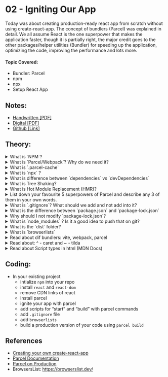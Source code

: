# 02 - Igniting Our App

Today was about creating production-ready react app from scratch without using create-react-app. The concept of bundlers (Parcel) was explained in detail. We all assume React is the one superpower that makes the application faster, though it is partially right, the major credit goes to the other packages/helper utilities (Bundler) for speeding up the application, optimizing the code, improving the performance and lots more.

#### Topic Covered:

<ul> 
    <li>Bundler: Parcel</li> 
    <li>npm</li> 
    <li>npx</li> 
    <li>Setup React App</li> 
</ul>

## Notes:

- [Handwritten [PDF]](https://github.com/deltanode/react-playground/blob/main/00-React-Notes/Chapter%2002%20-%20Igniting%20our%20App%20-%20HandWritten%20Notes.pdf)
- [Digital [PDF]](https://github.com/deltanode/react-playground/blob/main/00-React-Notes/Chapter%2002%20-%20Igniting%20our%20App%20-%20Digital%20Notes.pdf)
- [Github [Link]](https://github.com/Learn-React-With-Harshi/chapter-02-igniting-react-app/blob/main/class-notes.md)

## Theory:

<details>
    <summary>What is `NPM`?</summary>
    <br>
    <blockquote>
<b>It is a tool used for package management</b> and the default package manager for Node projects. 
<br> NPM is installed, when NodeJS is installed on a machine. It comes with a command-line interface (CLI) used to interact with the online database of NPM. This database is called the NPM Registry, and it hosts public and private 'packages.' To add or update packages, we use the NPM CLI to interact with this database. <br><br>
        
- `npm` alternative is `yarn`
<br>
<b>NOTE:</b> `NPM` DOESN'T stand for `Node Package Manager` but everything else.        
        
### How to initialize `npm`?
```
npm init
```
`npm init -y` can be used to skip the setup step, `npm` takes care of it and creates the `package.json` json file automatically , but without configurations.


    </blockquote> <br><br>

 </details>

<details>
    <summary>What is `Parcel/Webpack`? Why do we need it?</summary>
    <br>
    <blockquote>
<b>Parcel/Webpack</b> is type of a web application bundler used for development and productions purposes or power our application with different type functionalities and features.
It offers blazing fast performance utilizing multicore processing, and requires zero configuration. Parcel can take any type of file as an entry point, but an HTML or JavaScript file is a good place to start.
Parcel/Webpack are type of bundlers that we use to power our application with different type functionalities and features. <br>

### Parcel Features:

- HMR (Hot Module Replacement) - parcel keeps track of file changes via file watcher algorithm and renders the changes in the files
- File watcher algorithm - made with C++
- Minification
- Cleaning our code
- DEV and production Build
- Super fast building algorithm
- Image optimization
- Caching while development
- Compresses
- Compatible with older version of browser
- HTTPS in dev
- Port Number
- Consistent hashing algorithm
- Zero Configuration
- Automatic code splitting

### installation commands:

- Install:

```
npm install -D parcel
```

`-D` is used for development and as a development dependency.

- Parcel Commands :

  - For development build:

  ```
  npx parcel <entry_point>
  ```

  - For production build :

  ```
  npx parcel build <entry_point>
  ```

     </blockquote> <br><br>
  </details>

<details>
    <summary>What is `.parcel-cache`</summary>
    <br>
    <blockquote>
        <b>.parcel-cache</b> is used by parcel(bundler) to reduce the building time.
It stores information about your project when parcel builds it, so that when it rebuilds, it doesn't have to re-parse and re-analyze everything from scratch. It's a key reason why parcel can be so fast in development mode.
    </blockquote> <br>
 </details>

<details>
    <summary>What is `npx` ?</summary>
    <br>
    <blockquote>
  
  - `npx` npx is a tool that is used to execute the packages registered on the `npm registry` without installing them.
       
  - `npx` is a `npm package runner` that is used to execute the command without installing the package (just use on the go). When you run a package using `npx`, it searches for the package in the local and global registry, and then it runs the package. If the package is not already installed, `npx` downloads the package files and installs the package, but it will only cache the files instead of saving it.

  Examples : 
  
  ```npx parcel index.html``` -> npx searches for `parcel` package in your environment and if not found, downloads it and then runs the command. (with index.html as entry point. you can remove index.html and put it in the source of package.json as well)
  
  ```npx create-react-app my-app``` -> npx seraches for `create-react-app` package in your environment, if not found, downlaods it and then creates my-app using create-react-app in the current project directory.
    </blockquote> <br>
 </details>

<details>
    <summary>What is difference between `dependencies` vs `devDependencies`</summary>
    <br>
    <blockquote>

First, lets understand what is dependencies:-         
- `Dependencies` are nothing but it is a third party package or we can say that modules installed using npm. <br><br>
Or <br><br>
- The `dependencies value` is used to specify `any other modules` that a given module (represented by the package. json ) requires to work. <br> When you run `npm install` from the root folder of a given module, it will install any modules listed in that dependencies object. <br><br>
        
| dependencies                                                    | devDependencies           | 
| -------------                                                   |:-------------:             | 
| Packages that are required in the production environment      | Packages that are required only in the development environment, and not in prod/testing environment| 
| Command : ```npm install <package-name>```| Command : ```npm install -D <package-name>```or ```npm install --save-dev <package-name>``` |  
| Eg : react, react-dom, redux, express, nodemon, babel, mocha (testing)      | Eg: parcel     |
</blockquote> <br><br>
 </details>

<details>
    <summary>What is Tree Shaking?</summary>
    <br>
    <blockquote>
    
`Tree shaking` is process of removing the unwanted code that we do not use while developing the application.
In computing, tree shaking is a dead code elimination technique that is applied when optimizing code.

OR
        
`Tree shaking` is a concept in JavaScript to describe the removal of dead code. Tree shaking is done by module bundler like parcel/webpack while bundling multiple javascript files into single files thus improving the web performance.
      
Steps to implement tree shaking : 
  1. Declare ES6 import and exports for the modules
  2. Bundler analyses the dependency tree during compilation phase.
  3. Any uncode code is removed from the final build.       
    </blockquote> <br><br>
 </details>

<details>
    <summary>What is Hot Module Replacement (HMR)?</summary>
    <br>
    <blockquote>
        
The process of adding, removing or updating the modules while the application is running without full reload is called `Hot Module Replacement`. This feature is available in all module bundlers like Parcel, Webpack,etc.
        
There are many advantages of this features : 
  1) The application state is retained which is usually lost during full reload
  2) Instantly updates the browser when source css/js code is modified.

<b>Parcel</b> automatically does HMR, when the application is using library/framework like:React, Vue, Angular. If no library/framework is used, then HMR can be opted using `module.hot` API. <br>
Parcel provides HMR properties to keep track of files changes by using `file watcher algorithms`.
       
<b>Webpack</b> needs some configuration to be done for using HMR 
</blockquote> <br><br>
 </details>

<details>
    <summary>List down your favourite 5 superpowers of Parcel and describe any 3 of them in your own words.</summary>
    <br>
    <blockquote>
        
Superpowers of `parcel`: 
  1. `minification`: Minification refers to the process of removing unnecessary or redundant data without affecting how the resource is processed by the browser - e.g. code comments and formatting, removing unused code, using shorter variable and function names, and so on.
  2. `image optimizations` (By default, Parcel includes lossless image optimization for JPEGs and PNGs in prod. mode, which reduces the size of images without affecting their quality. 
  3. `compression`(renaming variables)
  4. `cleaning our code`: Note: parcel & babel, itself doesn't remove consol.log. To achieve that, we need to config it. We will be needing a plugin `npm install babel-plugin-transsform-remote-control`
  5. `super fast build`
  6. `dev and prod builds`
  7. `caching while development`: Parcel caches everything it builds. If you restart the dev server, Parcel will only rebuild files that have changed since the last time it ran. Parcel automatically tracks all of the files, configuration, plugins, and dev dependencies that are involved in your build.
  8. `Old browser competibility` Parcel allows support for older broser also, by using `BrowserList` in package.json     
  9. `Https on dev as well npx parcel index.html (--https)`
  10. `Consistent Hashing Algorithm`
  11. `Zero configuration`: Unlike Webpack, Parcel requires zero configurations to setup.
  12. `Tree shaking`: Removing unwanted code or dead code.
  13. `API proxy`
  </blockquote> <br><br>
 </details>

<details>
    <summary>What is `.gitignore`? What should we add and not add into it?</summary>
    <br>
    <blockquote>
    - 
    </blockquote> <br><br>
 </details>

<details>
    <summary>What is the difference between `package.json` and `package-lock.json`</summary>
    <br>
    <blockquote>
    - 
    </blockquote> <br><br>
 </details>

<details>
    <summary>Why should I not modify `package-lock.json`?</summary>
    <br>
    <blockquote>
    - 
    </blockquote> <br><br>
 </details>

<details>
    <summary>What is `node_modules` ? Is it a good idea to push that on git?</summary>
    <br>
    <blockquote>
    - 
    </blockquote> <br><br>
 </details>

<details>
    <summary>What is the `dist` folder?</summary>
    <br>
    <blockquote>
    - 
    </blockquote> <br><br>
 </details>

<details>
    <summary>What is `browserlists`</summary>
    <br>
    <blockquote>
    - 
    </blockquote> <br><br>
</details>

<details>
    <summary>Read about dif bundlers: vite, webpack, parcel</summary>
    <br>
    <blockquote>
    - 
    </blockquote> <br><br>
</details>

<details>
    <summary>Read about: ^ - caret and ~ - tilda</summary>
    <br>
    <blockquote>
    - 
    </blockquote> <br><br>
</details>

<details>
    <summary>Read about Script types in html (MDN Docs)</summary>
    <br>
    <blockquote>
    - 
    </blockquote> <br><br>
</details>

## Coding:

- In your existing project
  - intialize `npm` into your repo
  - install `react` and `react-dom`
  - remove CDN links of react
  - install parcel
  - ignite your app with parcel
  - add scripts for “start” and “build” with parcel commands
  - add `.gitignore` file
  - add `browserlists`
  - build a production version of your code using `parcel build`

## References

- [Creating your own create-react-app](https://medium.com/@JedaiSaboteur/creating-a-react-app-from-scratch-f3c693b84658)
- [Parcel Documentation](https://parceljs.org/getting-started/webapp/)
- [Parcel on Production](https://parceljs.org/features/production/)
- BrowsersList: https://browserslist.dev/
